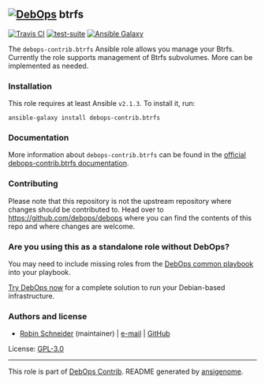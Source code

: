 ## [![DebOps](https://debops.org/images/debops-small.png)](https://debops.org) btrfs

<!-- This file was generated by Ansigenome. Do not edit this file directly but
     instead have a look at the files in the ./meta/ directory. -->

[![Travis CI](https://img.shields.io/travis/debops-contrib/ansible-btrfs.svg?style=flat)](https://travis-ci.org/debops-contrib/ansible-btrfs)
[![test-suite](https://img.shields.io/badge/test--suite-ansible--btrfs-blue.svg?style=flat)](https://github.com/debops/test-suite/tree/master/ansible-btrfs/)
[![Ansible Galaxy](https://img.shields.io/badge/galaxy-debops--contrib.btrfs-660198.svg?style=flat)](https://galaxy.ansible.com/debops-contrib/btrfs)


The `debops-contrib.btrfs` Ansible role allows you manage your Btrfs.
Currently the role supports management of Btrfs subvolumes.
More can be implemented as needed.

### Installation

This role requires at least Ansible `v2.1.3`. To install it, run:

```Shell
ansible-galaxy install debops-contrib.btrfs
```

### Documentation

<!-- FIXME: Change to the canonical URL when it has been setup. https://github.com/debops/docs/issues/111 -->
More information about `debops-contrib.btrfs` can be found in the
[official debops-contrib.btrfs documentation](https://debops-contrib.readthedocs.io/en/latest/ansible/roles/ansible-btrfs/docs/).

### Contributing

Please note that this repository is not the upstream repository where changes should be contributed to.
Head over to https://github.com/debops/debops where you can find the contents of this repo and where changes are welcome.



### Are you using this as a standalone role without DebOps?

You may need to include missing roles from the [DebOps common
playbook](https://github.com/debops/debops-playbooks/blob/master/playbooks/common.yml)
into your playbook.

[Try DebOps now](https://debops.org/) for a complete solution to run your Debian-based infrastructure.





### Authors and license

- [Robin Schneider](https://docs.debops.org/en/latest/debops-keyring/docs/entities.html#debops-keyring-entity-ypid) (maintainer) | [e-mail](mailto:ypid@riseup.net) | [GitHub](https://github.com/ypid)

License: [GPL-3.0](https://tldrlegal.com/license/gnu-general-public-license-v3-%28gpl-3%29)

***

This role is part of [DebOps Contrib](https://github.com/debops-contrib/debops-contrib). README generated by [ansigenome](https://github.com/nickjj/ansigenome/).
<!-- Ansigenome sources: https://github.com/ypid/ypid-ansible-common/tree/master/template_READMEs/debops-contrib -->
